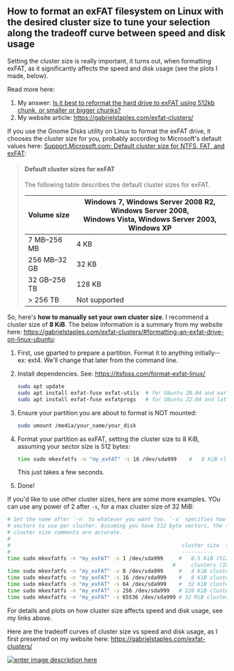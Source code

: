 <!--
GS
22 May 2023
https://unix.stackexchange.com/questions/61209/create-and-format-exfat-partition-from-linux

ADD ANSWER HERE!: https://unix.stackexchange.com/questions/61209/create-and-format-exfat-partition-from-linux

gparted: create partition

`sudo apt install` stuff: https://itsfoss.com/format-exfat-linux/

```bash
sudo umount /media/gabriel/my_exFAT
# each sector is 512 bytes! gparted: View -> Device Information -> see "Sector size"
# https://manpages.ubuntu.com/manpages/bionic/man8/mkexfatfs.8.html
sudo mkexfatfs -n "my_exFAT" -s 8 /dev/sda1  # `-s 8` -> 4 KiB cluster size!
```

# UPDATE: THIS DOCUMENT ENDED UP BECOMING THESE 2 THINGS:
1. https://gabrielstaples.com/exfat-clusters/
1. https://unix.stackexchange.com/a/746786/114401

-->

## How to format an exFAT filesystem on Linux with the desired cluster size to tune your selection along the tradeoff curve between speed and disk usage

Setting the cluster size is really important, it turns out, when formatting exFAT, as it significantly affects the speed and disk usage (see the plots I made, below). 

Read more here:
1. My answer: [Is it best to reformat the hard drive to exFAT using 512kb chunk, or smaller or bigger chunks?](https://superuser.com/a/1785239/425838)
1. My website article: https://gabrielstaples.com/exfat-clusters/

If you use the Gnome Disks utility on Linux to format the exFAT drive, it chooses the cluster size for you, probably according to Microsoft's default values here: [Support.Microsoft.com: Default cluster size for NTFS, FAT, and exFAT](https://support.microsoft.com/en-us/topic/default-cluster-size-for-ntfs-fat-and-exfat-9772e6f1-e31a-00d7-e18f-73169155af95):

> #### Default cluster sizes for exFAT
>
> The following table describes the default cluster sizes for exFAT.
> 
> | Volume size | Windows 7, Windows Server 2008 R2, Windows Server 2008, <br>Windows Vista, Windows Server 2003, Windows XP |
> | ----------- | ------- |
> | 7 MB–256 MB | 4 KB |
> | 256 MB–32 GB | 32 KB |
> | 32 GB–256 TB | 128 KB |
> | \> 256 TB | Not supported |

So, here's **how to manually set your own cluster size**. I recommend a cluster size of **8 KiB**. The below information is a summary from my website here: https://gabrielstaples.com/exfat-clusters/#formatting-an-exfat-drive-on-linux-ubuntu:

1. First, use gparted to prepare a partition. Format it to anything initially--ex: ext4. We'll change that later from the command line.
1. Install dependencies. See: https://itsfoss.com/format-exfat-linux/
    ```bash
    sudo apt update 
    sudo apt install exfat-fuse exfat-utils  # for Ubuntu 20.04 and earlier
    sudo apt install exfat-fuse exfatprogs   # for Ubuntu 22.04 and later
    ```
1. Ensure your partition you are about to format is NOT mounted:
    ```bash
    sudo umount /media/your_name/your_disk
    ```
1. Format your partition as exFAT, setting the cluster size to 8 KiB, assuming your sector size is 512 bytes:
    ```bash
    time sudo mkexfatfs -n "my_exFAT" -s 16 /dev/sda999    #   8 KiB clusters (0.698 sec) <=== WHAT I USE AND RECOMMEND: 8 KiB clusters
    ```

    This just takes a few seconds.
1. Done!


If you'd like to use other cluster sizes, here are some more examples. YOu can use any power of 2 after `-s`, for a max cluster size of 32 MiB:

```bash
# Set the name after `-n` to whatever you want too. `-s` specifies how many
# sectors to use per cluster. Assuming you have 512 byte sectors, the following
# cluster size comments are accurate.
#
#                                                       cluster size  (format time)
#                                                       ----------    -------------
time sudo mkexfatfs -n "my_exFAT" -s 1 /dev/sda999     #   0.5 KiB (512 byte) 
                                                     #     clusters (10 sec)
time sudo mkexfatfs -n "my_exFAT" -s 8 /dev/sda999     #   4 KiB clusters (1.340 sec)
time sudo mkexfatfs -n "my_exFAT" -s 16 /dev/sda999    #   8 KiB clusters (0.698 sec) <=== WHAT I USE AND RECOMMEND: 8 KiB clusters
time sudo mkexfatfs -n "my_exFAT" -s 64 /dev/sda999    #  32 KiB clusters (0.230 sec)
time sudo mkexfatfs -n "my_exFAT" -s 256 /dev/sda999   # 128 KiB clusters (0.075 sec)
time sudo mkexfatfs -n "my_exFAT" -s 65536 /dev/sda999 # 32 MiB clusters (0.120 sec) [absolute max cluster size allowed!]
```

For details and plots on how cluster size affects speed and disk usage, see my links above.

Here are the tradeoff curves of cluster size vs speed and disk usage, as I first presented on my website here: https://gabrielstaples.com/exfat-clusters/

[![enter image description here][1]][1]




  [1]: https://i.stack.imgur.com/j1KyA.png
